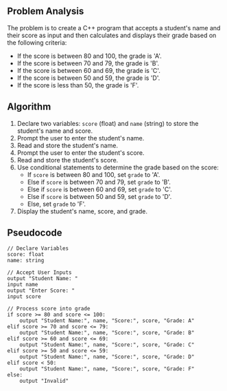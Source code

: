 ## Problem Analysis

The problem is to create a C++ program that accepts a student's name and their score as input and then calculates and displays their grade based on the following criteria:
- If the score is between 80 and 100, the grade is 'A'.
- If the score is between 70 and 79, the grade is 'B'.
- If the score is between 60 and 69, the grade is 'C'.
- If the score is between 50 and 59, the grade is 'D'.
- If the score is less than 50, the grade is 'F'.

## Algorithm

1. Declare two variables: `score` (float) and `name` (string) to store the student's name and score.
2. Prompt the user to enter the student's name.
3. Read and store the student's name.
4. Prompt the user to enter the student's score.
5. Read and store the student's score.
6. Use conditional statements to determine the grade based on the score:
   - If `score` is between 80 and 100, set `grade` to 'A'.
   - Else if `score` is between 70 and 79, set `grade` to 'B'.
   - Else if `score` is between 60 and 69, set `grade` to 'C'.
   - Else if `score` is between 50 and 59, set `grade` to 'D'.
   - Else, set `grade` to 'F'.
7. Display the student's name, score, and grade.

## Pseudocode

```plaintext
// Declare Variables
score: float
name: string

// Accept User Inputs
output "Student Name: "
input name
output "Enter Score: "
input score

// Process score into grade
if score >= 80 and score <= 100:
    output "Student Name:", name, "Score:", score, "Grade: A"
elif score >= 70 and score <= 79:
    output "Student Name:", name, "Score:", score, "Grade: B"
elif score >= 60 and score <= 69:
    output "Student Name:", name, "Score:", score, "Grade: C"
elif score >= 50 and score <= 59:
    output "Student Name:", name, "Score:", score, "Grade: D"
elif score < 50:
    output "Student Name:", name, "Score:", score, "Grade: F"
else:
    output "Invalid"
